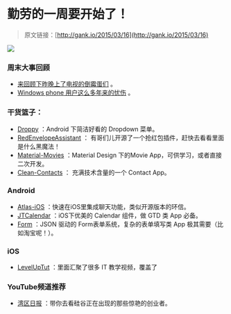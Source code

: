 # 勤劳的一周要开始了！

> 原文链接：[http://gank.io/2015/03/16](http://gank.io/2015/03/16)

![](http://r2.ykimg.com/050E000054F177A067379F1CC60D4E7D)

### 周末大事回顾

* [来回顾下昨晚上了电视的倒霉蛋们](http://315.cntv.cn/special/2015/shipin/index.shtml) 。
* [Windows phone 用户这么多年来的忧伤](http://ww2.sinaimg.cn/large/610dc034gw1eq7crb9fvij20c83x3gr3.jpg) 。

### 干货篮子：

* [Droppy](https://github.com/shehabic/Droppy) ：Android 下简洁好看的 Dropdown 菜单。
* [RedEnvelopeAssistant](https://github.com/waylife/RedEnvelopeAssistant) ： 有哥们儿开源了一个抢红包插件，赶快去看看里面是什么黑魔法！
* [Material-Movies](https://github.com/saulmm/Material) ：Material Design 下的Movie App，可供学习，或者直接二次开发。
* [Clean-Contacts](https://github.com/PaNaVTEC/Clean) ： 充满技术含量的一个 Contact App。

### Android

* [Atlas-iOS](https://github.com/layerhq/Atlas) ：快速在iOS里集成聊天功能，类似开源版本的环信。
* [JTCalendar](https://github.com/jonathantribouharet/JTCalendar) ：iOS下优美的 Calendar 组件，做 GTD 类 App 必备。
* [Form](https://github.com/hyperoslo/Form) ：JSON 驱动的 Form表单系统，复杂的表单填写类 App 极其需要（比如淘宝呢！）。

### iOS

* [LevelUpTut](https://www.youtube.com/user/LevelUpTuts) ：里面汇聚了很多 IT 教学视频，覆盖了

### YouTube频道推荐

* [湾区日报](http://weixin.sogou.com/gzh?openid=oIWsFt06pnLChaZd7B9qxMbYAQTU) ：带你去看硅谷正在出现的那些惊艳的创业者。


